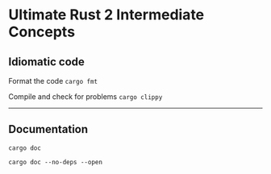 # Ultimate Rust 2 Intermediate Concepts

## **Idiomatic code**

Format the code
`cargo fmt`


Compile and check for problems
`cargo clippy`

---

## **Documentation**

`cargo doc`

`cargo doc --no-deps --open`
